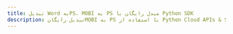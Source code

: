---title: تبدیل Word بهPS، MOBI به PS مبدل رایگان یا Python SDKdescription: تبدیل رایگانMOBI به PS با استفاده از Python Cloud APIs & SDK. همچنین اسناد Microsoft Word و OpenOffice را در Cloud ایجاد، ویرایش و رندر کنید.---